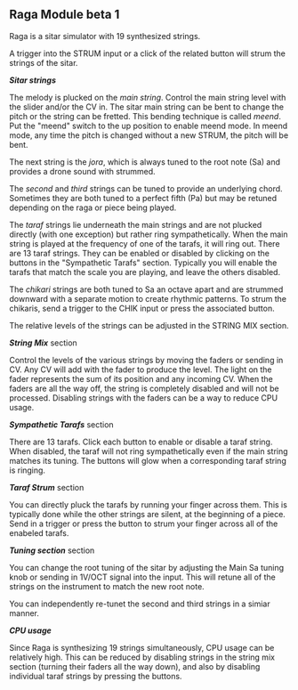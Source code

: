 ## Raga Module beta 1

Raga is a sitar simulator with 19 synthesized strings. 

A trigger into the STRUM input or a click of the related button will strum the strings of the sitar. 

***Sitar strings***

The melody is plucked on the *main string*. Control the main string level with the slider and/or the CV in. The sitar main string can be bent to change the pitch or the string can be fretted. This bending technique is called *meend*. Put the "meend" switch to the up position to enable meend mode. In meend mode, any time the pitch is changed without a new STRUM, the pitch will be bent. 

The next string is the *jora*, which is always tuned to the root note (Sa) and provides a drone sound with strummed. 

The *second* and *third* strings can be tuned to provide an underlying chord. Sometimes they are both tuned to a perfect fifth (Pa) but may be retuned depending on the raga or piece being played. 

The *taraf* strings lie underneath the main strings and are not plucked directly (with one exception) but rather ring sympathetically. When the main string is played at the frequency of one of the tarafs, it will ring out. There are 13 taraf strings. They can be enabled or disabled by clicking on the buttons in the "Sympathetic Tarafs" section. Typically you will enable the tarafs that match the scale you are playing, and leave the others disabled. 

The *chikari* strings are both tuned to Sa an octave apart and are strummed downward with a separate motion to create rhythmic patterns. To strum the chikaris, send a trigger to the CHIK input or press the associated button. 

The relative levels of the strings can be adjusted in the STRING MIX section.

***String Mix*** section

Control the levels of the various strings by moving the faders or sending in CV. Any CV will add with the fader to produce the level. The light on the fader represents the sum of its position and any incoming CV. When the faders are all the way off, the string is completely disabled and will not be processed. Disabling strings with the faders can be a way to reduce CPU usage. 

***Sympathetic Tarafs*** section

There are 13 tarafs. Click each button to enable or disable a taraf string. When disabled, the taraf will not ring sympathetically even if the main string matches its tuning. The buttons will glow when a corresponding taraf string is ringing. 

***Taraf Strum*** section

You can directly pluck the tarafs by running your finger across them. This is typically done while the other strings are silent, at the beginning of a piece. Send in a trigger or press the button to strum your finger across all of the enabeled tarafs. 

***Tuning section*** section

You can change the root tuning of the sitar by adjusting the Main Sa tuning knob or sending in 1V/OCT signal into the input. This will retune all of the strings on the instrument to match the new root note. 

You can independently re-tunet the second and third strings in a simiar manner. 

***CPU usage***

Since Raga is synthesizing 19 strings simultaneously, CPU usage can be relatively high. This can be reduced by disabling strings in the string mix section (turning their faders all the way down), and also by disabling individual taraf strings by pressing the buttons. 